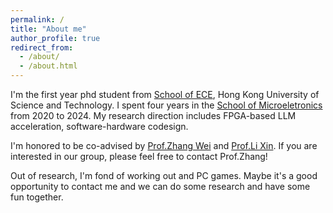```yaml
---
permalink: /
title: "About me"
author_profile: true
redirect_from: 
  - /about/
  - /about.html
---
```

I'm the first year phd student from [School of ECE](https://ece.hkust.edu.hk/), Hong Kong University of Science and Technology. I spent four years in the [School of Microeletronics](https://sme.fudan.edu.cn/) from 2020 to 2024. My research direction includes FPGA-based LLM acceleration, software-hardware codesign. 

I'm honored to be co-advised by [Prof.Zhang Wei](https://seng.hkust.edu.hk/about/people/faculty/wei-zhang) and [Prof.Li Xin](https://faculty.dukekunshan.edu.cn/faculty_profiles/xin-li). If you are interested in our group, please feel free to contact Prof.Zhang!

Out of research, I'm fond of working out and PC games. Maybe it's a good opportunity to contact me and we can do some research and have some fun together.

